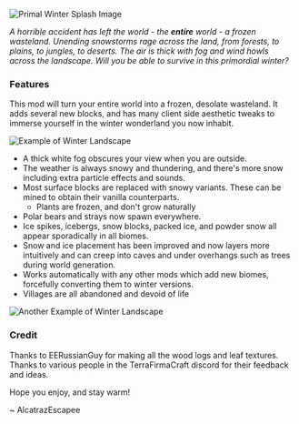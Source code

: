 ![Primal Winter Splash Image](./img/splash.png)

_A horrible accident has left the world - the **entire** world - a frozen wasteland. Unending snowstorms rage across the land, from forests, to plains, to jungles, to deserts. The air is thick with fog and wind howls across the landscape. Will you be able to survive in this primordial winter?_

### Features

This mod will turn your entire world into a frozen, desolate wasteland. It adds several new blocks, and has many client side aesthetic tweaks to immerse yourself in the winter wonderland you now inhabit.

![Example of Winter Landscape](./img/savanna.png)

- A thick white fog obscures your view when you are outside.
- The weather is always snowy and thundering, and there's more snow including extra particle effects and sounds.
- Most surface blocks are replaced with snowy variants. These can be mined to obtain their vanilla counterparts.
  - Plants are frozen, and don't grow naturally
- Polar bears and strays now spawn everywhere.
- Ice spikes, icebergs, snow blocks, packed ice, and powder snow all appear sporadically in all biomes.
- Snow and ice placement has been improved and now layers more intuitively and can creep into caves and under overhangs such as trees during world generation.
- Works automatically with any other mods which add new biomes, forcefully converting them to winter versions.
- Villages are all abandoned and devoid of life

![Another Example of Winter Landscape](./img/jungle.png)

### Credit

Thanks to EERussianGuy for making all the wood logs and leaf textures. Thanks to various people in the TerraFirmaCraft discord for their feedback and ideas.


Hope you enjoy, and stay warm!

~ AlcatrazEscapee
